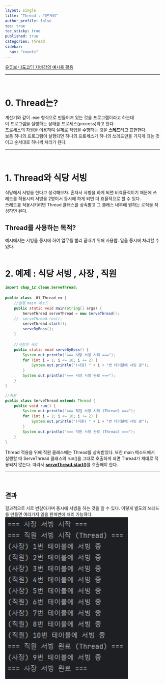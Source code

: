 ```yaml
---
layout: single
title: "Thread : 기본개념"
author_profile: false
toc: true
toc_sticky: true
published: true
categories: Thread
sidebar:
  nav: "counts"
---
```


<div class="notice--danger">
<a href="https://www.inflearn.com/course/%EB%82%98%EB%8F%84%EC%BD%94%EB%94%A9-%EC%9E%90%EB%B0%94-%EA%B8%B0%EB%B3%B8/dashboard" target="_blank">유튜브 나도코딩 자바강의 예시를 활용</a>
</div>
<hr><br>

# 0. Thread는?

<div class="notice--primary">
계산기와 같이 .exe 형식으로 만들어져 있는 것을 프로그램이라고 하는데<br>
이 프로그램을 실행하는 상태를 프로세스(process)라고 한다.<br>
프로세스의 자원을 이용하여 실제로 작업을 수행하는 것을 <u><b>스레드</b></u>라고 표현한다.
</div>
<div class="notice--primary">
보통 하나의 프로그램이 실행되면 하나의 프로세스가 하나의 쓰레드만을 가지게 되는 것이고 순서대로 하나씩 처리가 된다.
</div>
<hr><br>

# 1. Thread와 식당 서빙
<div class="notice--danger">
식당에서 서빙을 한다고 생각해보자.
혼자서 서빙을 하게 되면 비효율적이기 때문에 쓰레드를
적용시켜 서빙을 2명이서 동시에 하게 되면 더 효율적으로 할 수 있다.
</div>
<div class="notice--danger">
쓰레드를 적용시키려면 Thread 클래스를 상속받고 그 클래스 내부에 원하는 로직을 작성하면 된다.
</div>

## Thread를 사용하는 목적?
<div class="notice--info">
예시에서는 서빙을 동시에 하여 업무를 빨리 끝내기 위해 사용함.
일을 동시에 처리할 수 있다.
</div>

<br>

# 2. 예제 : 식당 서빙 , 사장 , 직원

```java
import chap_12.clean.ServeThread;

public class _01_Thread_ex {
    //실행 main 메소드
    public static void main(String[] args) {
        ServeThread serveThread = new ServeThread();
    //  serveThread.run();
        serveThread.start();
        serveByBoss();
    }

    //사장의 서빙
    public static void serveByBoss() {
        System.out.println("=== 사장 서빙 시작 ===");
        for (int i = 1; i <= 10; i += 2) {
            System.out.println("(사장) " + i + "번 테이블에 서빙 중");
        }
        System.out.println("=== 사장 서빙 완료 ===");
    }
}
```
```java
//직원
public class ServeThread extends Thread {
    public void run() {
        System.out.println("=== 직원 서빙 시작 (Thread) ===");
        for (int i = 2; i <= 10; i += 2) {
            System.out.println("(직원) " + i + "번 테이블에 서빙 중");
        }
        System.out.println("=== 직원 서빙 완료 (Thread) ===");
    }
}
```
<div class="notice--info">
Thread 적용을 위해 직원 클래스에는 Thread를 상속받았다. 또한 main 메소드에서 실행할 때 ServeThread 클래스의 run()을 그대로 호출하게 되면 Thread가 제대로 적용되지 않는다. 따라서 <b><u>serveThread.start()</u></b>를 호출해야 한다.
</div>

<hr><br>

## 결과
<div class="notice--info">
결과적으로 서로 번갈아가며 동시에 서빙을 하는 것을 알 수 있다. 이렇게 별도의 쓰레드를 만들면 여러가지 일을 한꺼번에 처리 가능하다.
</div>

<img src="/assets/images/Thread/Thread_결과.png" width="400px" alt="데이터이미지"/>

